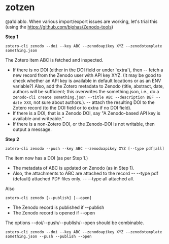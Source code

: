 # zotzen

@a1diablo. When various import/export issues are working, let's trial this (using the https://github.com/bjohas/Zenodo-tools)

**Step 1**
```
zotero-cli zenodo --doi --key ABC --zenodoapikey XYZ --zenodotemplate something.json
```
The Zotero item ABC is fetched and inspected. 
- If there is no DOI (either in the DOI field or under 'extra'), then 
-- fetch a new record from the Zenodo user with API key XYZ. (It may be good to check whether an API key is available in default locations or as an ENV variable?) Also, add the Zotero metadata to Zenodo (title, abstract, date, authors will be sufficient; this overwrites the something.json, i.e., do a `zenodo-cli create something.json --title ABC --description DEF --date XXX`, not sure about authors.).
-- attach the resulting DOI to the Zotero record (to the DOI field or to extra if no DOI field).
- If there is a DOI, that is a Zenodo DOI, say "A Zenodo-based API key is available and writeable."
- If there is a non-Zotero DOI, or the Zenodo-DOI is not writable, then output a message. 

**Step 2**
```
zotero-cli zenodo --push --key ABC --zenodoapikey XYZ [--type pdf|all]
```
The item now has a DOI (as per Step 1.) 
- The metadata of ABC is updated on Zenodo (as in Step 1). 
- Also, the attachments to ABC are attached to the record
-- --type pdf (default) attached PDF files only. 
-- --type all attached all.


Also
```
zotero-cli zenodo [--publish] [--open]
```
- The Zenodo record is published if --publish
- The Zenodo record is opened if --open

The options --doi/--push/--publish/--open should be combinable.
```
zotero-cli zenodo --doi --key ABC --zenodoapikey XYZ --zenodotemplate something.json --push --publish --open
```
